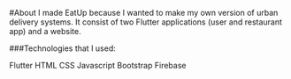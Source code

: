 #About
I made EatUp because I wanted to make my own version of urban delivery systems. It consist of two Flutter applications (user and restaurant app) and a website.  

###Technologies that I used:

Flutter
HTML CSS Javascript
Bootstrap
Firebase
